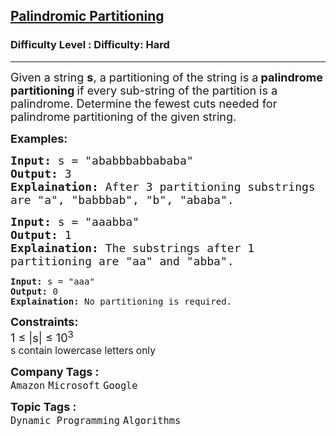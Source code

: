 <h2><a href="https://www.geeksforgeeks.org/problems/palindromic-patitioning4845/1">Palindromic Partitioning</a></h2><h3>Difficulty Level : Difficulty: Hard</h3><hr><div class="problems_problem_content__Xm_eO"><p><span style="font-size: 18px;">Given a string <strong>s</strong>,&nbsp;a partitioning of the string is a<strong>&nbsp;palindrome partitioning&nbsp;</strong>if every sub-string of the partition is a palindrome.&nbsp;Determine the fewest cuts needed for palindrome partitioning of the given string.</span></p>
<p><strong><span style="font-size: 18px;">Examples:</span></strong></p>
<pre><span style="font-size: 18px;"><strong>Input:</strong> s = "ababbbabbababa"
<strong>Output:</strong> 3
<strong>Explaination:</strong> After 3 partitioning substrings 
are "a", "babbbab", "b", "ababa".</span>
</pre>
<pre><span style="font-size: 18px;"><strong>Input:</strong> s = "aaabba"
<strong>Output:</strong> 1
<strong>Explaination:</strong> The substrings after 1
partitioning are "aa" and "abba".<br></span></pre>
<pre><strong>Input:</strong> s = "aaa"
<strong>Output:</strong> 0
<strong>Explaination:</strong> No partitioning is required.</pre>
<p><span style="font-size: 18px;"><strong>Constraints:</strong><br>1 ≤ |s| ≤ 10<sup>3<br></sup></span><span style="font-size: 14pt;"><sup>s contain lowercase letters only</sup></span></p></div><p><span style=font-size:18px><strong>Company Tags : </strong><br><code>Amazon</code>&nbsp;<code>Microsoft</code>&nbsp;<code>Google</code>&nbsp;<br><p><span style=font-size:18px><strong>Topic Tags : </strong><br><code>Dynamic Programming</code>&nbsp;<code>Algorithms</code>&nbsp;